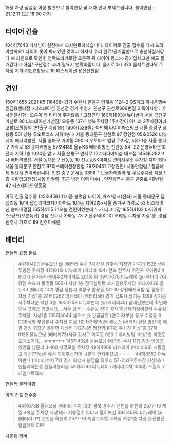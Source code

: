 해당 차량 점검중 이상 발견으로 블락연장 및 대차 안내 부탁드립니다.
블락연장 : 21.12.11 (토) 18:00 까지
## 타이어 긴출
104허7643	            기사님이 현장에서 조치완료하셨습니다. 타이어로 긴출 접수를 다시 드려야할까요? 타이어 못이 박혀있던 것이라 하셔서 수리 완료/공기압만으로 충분하실거같다 해 라인으로 확인후 연락드리기로함 오른쪽 뒤 타이어 펑크>>공기압체크만 해도 될거같다고 하심/ 구난접수 추가 필요시 연락바랍니다. 을지로4가 323 을지트윈타워 주차장 지하 7층,효창원로 10 티스테이션 용산산천점

## 견인 
160허1655 2021 K5   (16488) 경기 수원시 팔달구 인계동 1124-2 GS파크 하나은행수원금융센터점 >티스테이션 권선점 경기 수원시 권선구 권선로668번길 3 특이사항 : 기사전달사항 : 오른쪽 앞 타이어 주저앉음 / 고장견인
160허1893올뉴아반떼  서울 금천구 가산로 86 티스테이션가산점/ 오류동 137-1 행복주차장 1주차장이 아니라 2주차장이라고함(오류동역 1번출구 지상1층)
160허1529올뉴아반떼  타이어파스펑크 서울 중랑구 상봉동 501 상봉 듀오트리스 지하4층 > 서울 동대문구 한천로 97 장안점
05호0526 더뉴레이    배터리방전, 서울 송파구 거여동 290-3 우토파크 빌딩 주차장, 지하 1층 서울 송파구 가락로 53 송파배명점
57호4189 올뉴K3      배터리방전 진관동 54 -22 은평뉴타운10단지 지하 1층 1024동 앞 > 서울 은평구 연서로 172 더타이어샵 대조점
145허5292코나        배터리방전, 서울 동대문구 전농동 10 전농동SK아파트 관리사무소 주차장 지하 1층> 서울 동대문구 한천로 97티스테이션장안점
29호0451            고장견인/ 시동안걸림 / 잠금해제 필요시 연락바랍니다. 인천 중구 운서동 2896-1 보금자리빌라 옆 무료주차장 지상 1층 차량입고진행(시동 안걸림, 최근 방전 이력 다수) , 인천광역시 중구 운중로 48번길 42 티스테이션 영종점

아직 긴출 접수중
145호4591           11시쯤 불렀음 타이어_파스/펑크(전좌) 서울 동대문구 답십리동 1014 답십리파크자이아파트 104동 지하2층>서울 송파구 가락로 53 티스테이션 송파배명점
165허4115           ??오늘 견인이었는데 누가 타고나감
165하4102	        타이어파스/펑크(오른쪽뒤) 경남 진주시 가좌동 73-2 진주역(KTX) 코레일 주차장 지상1층 ,경남 진주시 가호로 69 진주미쉐린 

## 배터리
핸들러 요청 완료
> 44하0400 올뉴모닝 @	  (배터리 수치 74)강원 원주시 지정면 가곡리 1526  샘마루공원 주차장 
> 41허0119 더뉴레이     (배터리 104) 전북 전주시 덕진구 우아동2가 853-1 진버들마을대우2차아파트 201동 뒤
> 49하7078 더뉴레이 @   (배터리 76) 강원 속초시 동명동 565-1 지상 1층 진국설렁탕 쏘카전용주차장
> 44호0426 올뉴K3       (배터리 102)  경남 창원시 의창구 팔용동 181-10 장원돼지국밥 옆 팔용주차장 지상1층
> 24허0262 더뉴레이     (배터리56) 경기 김포시 장기동 1399 장기음식주차타운 지상 3층
> 18호0758 더뉴아반떼 @ (배터리48) 끝내긴했는데 확인해보니 포에스 거였네요,,, 서울 강북구 수유동 392-129 10년타기정비센터 수유점 주차장, 지상1층
> 165허4044 셀토스 @    긴급급유 (연료 8)부산 동구 수정동 3 DGB생명 부산본사 주차장 지상 1층
> 153허9526 셀토스      (배터리 완전 방전 0) 해결 강원 평창군 용평면 재산리 1427-85 평창역(KTX) 주차장 지상1층
> 37허0135 올뉴모닝     (배터리73)서울 강서구 화곡동 920-1 우리빌딩, 지상1층 이것도 포에스거다,,, ㅠㅠㅠㅠㅠ
> 145허4924 올뉴모닝    (배터리 수치 117) 강원 양양군 양양읍 남문리 3-100 지명모텔 주차장 
> 49하4808 더뉴레이     (배터리98) 시동걸고 가심???cs팀에서 의뢰주신건데 나한테 연락주셨넼ㅋㅋㅋㅋ
> 44하0553 더뉴아반떼 	(배터리수치 72) 경기 화성시 봉담읍 와우리 57-2 와우주차장 지상1층 / 핸들러하는중
핸들러불러놈
> 49하4783 더뉴레이     (배터리수치 100대) 초월역 코레일네트웍스

핸들러 불러야함

아직 긴출 접수중
> 44하0738  올뉴모닝    (배터리 수치 100) 경북 경주시 건천읍 화천리 2577-16 제일고속철 주차장 지상1층> 시동걸수 있냐고 물어보심
> 49하4690 더뉴레이 @   (배터리 0?) 건천읍 화천리 2577-16 제일고속철 주차장 지상1층 차량 완전방전, 잠금해제
OFF  


차운팀 리버




